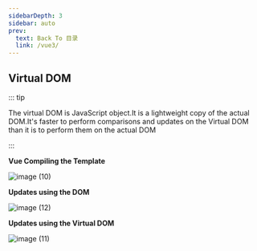 ```yaml
---
sidebarDepth: 3
sidebar: auto
prev:
  text: Back To 目录
  link: /vue3/
---
```




## Virtual DOM

::: tip

The virtual DOM is JavaScript object.It is a lightweight copy of the actual DOM.It's faster to perform comparisons and updates on the Virtual DOM than it is to perform them on the actual DOM

:::

**Vue Compiling the Template**

![image (10)](https://gitee.com/q10viking/PictureRepos/raw/master/images//202112031037698.jpg)

**Updates using the DOM**

![image (12)](https://gitee.com/q10viking/PictureRepos/raw/master/images//202112031045602.jpg)



**Updates using the Virtual DOM**

![image (11)](https://gitee.com/q10viking/PictureRepos/raw/master/images//202112031044795.jpg)